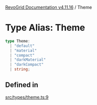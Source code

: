 [RevoGrid Documentation v4.11.16](README.md) / Theme

# Type Alias: Theme

```ts
type Theme: 
  | "default"
  | "material"
  | "compact"
  | "darkMaterial"
  | "darkCompact"
  | string;
```

## Defined in

[src/types/theme.ts:9](https://github.com/revolist/revogrid/blob/763c92aaba8e74029a3eccde1c674251aae1a42c/src/types/theme.ts#L9)
